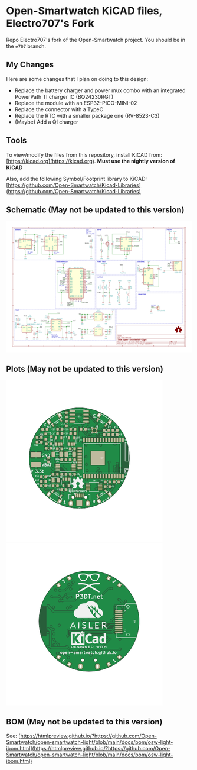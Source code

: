# Open-Smartwatch KiCAD files, Electro707's Fork

Repo Electro707's fork of the Open-Smartwatch project. You should be in the `e707` branch.

## My Changes
Here are some changes that I plan on doing to this design:
- Replace the battery charger and power mux combo with an integrated PowerPath TI charger IC (BQ24230RGT)
- Replace the module with an ESP32-PICO-MINI-02
- Replace the connector with a TypeC
- Replace the RTC with a smaller package one (RV-8523-C3)
- (Maybe) Add a QI charger

## Tools

To view/modify the files from this repository, install KiCAD from: [https://kicad.org](https://kicad.org). 
__Must use the nightly version of KiCAD__

Also, add the following Symbol/Footprint library to KiCAD: [https://github.com/Open-Smartwatch/Kicad-Libraries](https://github.com/Open-Smartwatch/Kicad-Libraries)

## Schematic (May not be updated to this version)
[![Schematic](docs/img/osw-light-schematic.svg)](docs/osw-light-schematic.pdf)

## Plots (May not be updated to this version)
[![front](docs/img/osw-light-top.svg)](docs/img/osw-light-top.svg)
[![bottom](docs/img/osw-light-bottom.svg)](docs/img/osw-light-bottom.svg)

## BOM (May not be updated to this version)

See: [https://htmlpreview.github.io/?https://github.com/Open-Smartwatch/open-smartwatch-light/blob/main/docs/bom/osw-light-ibom.html](https://htmlpreview.github.io/?https://github.com/Open-Smartwatch/open-smartwatch-light/blob/main/docs/bom/osw-light-ibom.html)
